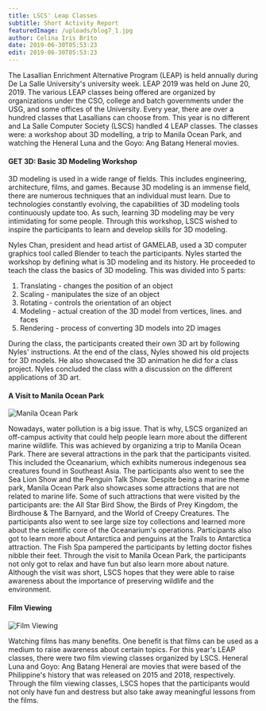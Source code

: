 ```yaml
---
title: LSCS' Leap Classes
subtitle: Short Activity Report 
featuredImage: /uploads/blog7_1.jpg
author: Celina Iris Brito
date: 2019-06-30T05:53:23
edit: 2019-06-30T05:53:23
---
```

The Lasallian Enrichment Alternative Program (LEAP) is held annually during De La Salle University's university week. LEAP 2019 was held on June 20, 2019. The various LEAP classes being offered are organized by organizations under the CSO, college and batch governments under the USG, and some offices of the University. Every year, there are over a hundred classes that Lasallians can choose from. This year is no different and La Salle Computer Society (LSCS) handled 4 LEAP classes. The classes were: a workshop about 3D modelling, a trip to Manila Ocean Park, and watching the Heneral Luna and the Goyo: Ang Batang Heneral movies.

#### GET 3D: Basic 3D Modeling Workshop

<!-- ![Modeling Workshop](/uploads/blog7_2.png) -->

3D modeling is used in a wide range of fields. This includes engineering, architecture, films, and games. Because 3D modeling is an immense field, there are numerous techniques that an individual must learn. Due to technologies constantly evolving, the capabilities of 3D modeling tools continuously update too. As such, learning 3D modeling may be very intimidating for some people. Through this workshop, LSCS wished to inspire the participants to learn and develop skills for 3D modeling.

Nyles Chan, president and head artist of GAMELAB, used a 3D computer graphics tool called Blender to teach the participants. Nyles started the workshop by defining what is 3D modeling and its history. He proceeded to teach the class the basics of 3D modeling. This was divided into 5 parts:

1. Translating - changes the position of an object
2. Scaling - manipulates the size of an object
3. Rotating - controls the orientation of an object
4. Modeling - actual creation of the 3D model from vertices, lines. and faces
5. Rendering - process of converting 3D models into 2D images

During the class, the participants created their own 3D art by following Nyles' instructions. At the end of the class, Nyles showed his old projects for 3D models. He also showcased the 3D animation he did for a class project. Nyles concluded the class with a discussion on the different applications of 3D art.

#### A Visit to Manila Ocean Park

![Manila Ocean Park](/uploads/blog7_2.jpg)

Nowadays, water pollution is a big issue. That is why, LSCS organized an off-campus activity that could help people learn more about the different marine wildlife. This was achieved by organizing a trip to Manila Ocean Park. There are several attractions in the park that the participants visited. This included the Oceanarium, which exhibits numerous indegenous sea creatures found in Southeast Asia. The participants also went to see the Sea Lion Show and the Penguin Talk Show. Despite being a marine theme park, Manila Ocean Park also showcases some attractions that are not related to marine life. Some of such attractions that were visited by the participants are: the All Star Bird Show, the Birds of Prey Kingdom, the Birdhouse & The Barnyard, and the World of Creepy Creatures. The participants also went to see large size toy collections and learned more about the scientific core of the Oceanarium's operations. Participants also got to learn more about Antarctica and penguins at the Trails to Antarctica attraction. The Fish Spa pampered the participants by letting doctor fishes nibble their feet.
Through the visit to Manila Ocean Park, the participants not only got to relax and have fun but also learn more about nature. Although the visit was short, LSCS hopes that they were able to raise awareness about the importance of preserving wildlife and the environment.

#### Film Viewing

![Film Viewing](/uploads/blog7_3.jpg)

Watching films has many benefits. One benefit is that films can be used as a medium to raise awareness about certain topics. For this year's LEAP classes, there were two film viewing classes organized by LSCS. Heneral Luna and Goyo: Ang Batang Heneral are movies that were based of the Philippine's history that was released on 2015 and 2018, respectively. Through the film viewing classes, LSCS hopes that the participants would not only have fun and destress but also take away meaningful lessons from the films.